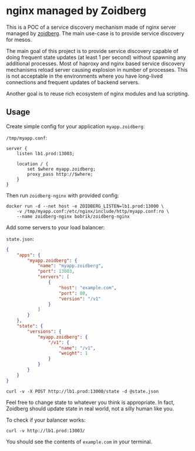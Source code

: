 # nginx managed by Zoidberg

This is a POC of a service discovery mechanism made of nginx server
managed by [zoidberg](https://github.com/bobrik/zoidberg). The main
use-case is to provide service discovery for mesos.

The main goal of this project is to provide service discovery capable
of doing frequent state updates (at least 1 per second) without spawning
any additional processes. Most of haproxy and nginx based service discovery
mechanisms reload server causing explosion in number of processes.
This is not acceptable in the environments where you have long-lived
connections and frequent updates of backend servers.

Another goal is to reuse rich ecosystem of nginx modules and lua scripting.

## Usage

Create simple config for your application `myapp.zoidberg`:

`/tmp/myapp.conf`:

```
server {
    listen lb1.prod:13003;

    location / {
        set $where myapp.zoidberg;
        proxy_pass http://$where;
    }
}
```

Then run `zoidberg-nginx` with provided config:

```
docker run -d --net host -e ZOIDBERG_LISTEN=lb1.prod:13000 \
    -v /tmp/myapp.conf:/etc/nginx/include/http/myapp.conf:ro \
    --name zoidberg-nginx bobrik/zoidberg-nginx
```

Add some servers to your load balancer:

`state.json`:

```json
{
    "apps": {
        "myapp.zoidberg": {
            "name": "myapp.zoidberg",
            "port": 13003,
            "servers": [
                {
                    "host": "example.com",
                    "port": 80,
                    "version": "/v1"
                }
            ]
        }
    },
    "state": {
        "versions": {
            "myapp.zoidberg": {
                "/v1": {
                    "name": "/v1",
                    "weight": 1
                }
            }
        }
    }
}
```

```
curl -v -X POST http://lb1.prod:13000/state -d @state.json
```

Feel free to change state to whatever you think is appropriate. In fact,
Zoidberg should update state in real world, not a silly human like you.


To check if your balancer works:

```
curl -v http://lb1.prod:13003/
```

You should see the contents of `example.com` in your terminal.
